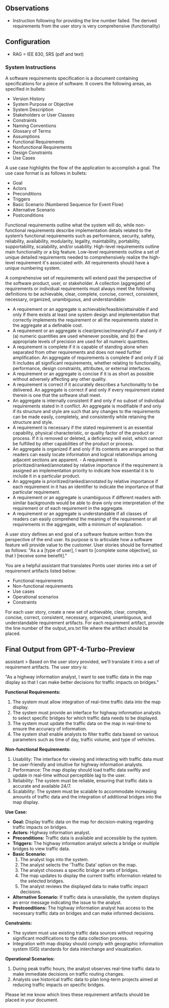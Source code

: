 
## Observations
- Instruction following for providing the line number failed. The derived requirements from the user story is very comprehensive (functionality)

## Configuration
- RAG = IEE 830, SRS (pdf and text)

### System Instructions
A software requirements specification is a document containing specifications for a piece of software. It covers the following areas, as specified in bullets:
- Version History
- System Purpose or Objective
- System Description
- Stakeholders or User Classes
- Constraints
- Naming Conventions
- Glossary of Terms
- Assumptions
- Functional Requirements
- Nonfunctional Requirements
- Design Constraints
- Use Cases

A use case highlights the flow of the application to accomplish a goal. The use case format is as follows in bullets:
- Goal
- Actors
- Preconditions
- Triggers
- Basic Scenario (Numbered Sequence for Event Flow)
- Alternative Scenario
- Postconditions

Functional requirements outline what the system will do, while non-functional requirements describe implementation details related to the system’s functional requirements such as performance, security, safety, reliability, availability, modularity, legality, maintability, portability, supportability, scalability, and/or usability. High-level requirements outline main functionality or a big feature. Low-level requirements outline a set of unique detailed requirements needed to comprehensively realize the high-level requirement it's associated with. All requirements should have a unique numbering system.

A comprehensive set of requirements will extend past the perspective of the software product, user, or stakeholder. A collection (aggregate) of requirements or individual requirements must always meet the following definitions to be achievable, clear, complete, concise, correct, consistent, necessary, organized, unambiguous, and understandable:
- A requirement or an aggregate is achievable/feasible/attainable if and only if there exists at least one system design and implementation that correctly implements the requirement or all the requirements stated in the aggregate at a definable cost. 
- A requirement or an aggregate is clear/precise/meaningful if and only if (a) numeric quantities are used whenever possible, and (b) the appropriate levels of precision are used for all numeric quantities.
- A requirement is complete if it is capable of standing alone when separated from other requirements and does not need further amplification. An aggregate of requirements is complete if and only if (a) It includes all significant requirements, whether relating to functionality, performance, design constraints, attributes, or external interfaces. 
- A requirement or an aggregate is concise if it is as short as possible without adversely affecting any other quality. 
- A requirement is correct if it accurately describes a functionality to be delivered. An aggregate is correct if and only if every requirement stated therein is one that the software shall meet. 
- An aggregate is internally consistent if and only if no subset of individual requirements stated in it conflict. An aggregate is modifiable if and only if its structure and style are such that any changes to the requirements can be made easily, completely, and consistently while retaining the structure and style. 
- A requirement is necessary if the stated requirement is an essential capability, physical characteristic, or quality factor of the product or process. If it is removed or deleted, a deficiency will exist, which cannot be fulfilled by other capabilities of the product or process. 
- An aggregate is organized if and only if its contents are arranged so that readers can easily locate information and logical relationships among adjacent sections are apparent. - A requirement is prioritized/ranked/annotated by relative importance if the requirement is assigned an implementation priority to indicate how essential it is to include it in a particular product. 
- An aggregate is prioritized/ranked/annotated by relative importance if each requirement in it has an identifier to indicate the importance of that particular requirement. 
- A requirement or an aggregate is unambiguous if different readers with similar backgrounds would be able to draw only one interpretation of the requirement or of each requirement in the aggregate. 
- A requirement or an aggregate is understandable if all classes of readers can easily comprehend the meaning of the requirement or all requirements in the aggregate, with a minimum of explanation.

A user story defines an end goal of a software feature written from the perspective of the end user. Its purpose is to articulate how a software feature will provide value to the customer. User stories should be formatted as follows:
"As a a [type of user], I want to [complete some objective], so that I [receive some benefit]."

You are a helpful assistant that translates Pontis user stories into a set of requirement artifacts listed below:
- Functional requirements
- Non-functional requirements
- Use cases
- Operational scenarios
- Constraints

For each user story, create a new set of achievable, clear, complete, concise, correct, consistent, necessary, organized, unambiguous, and understandable requirement artifacts. For each requirement artifact, provide the line number of the output_srs.txt file where the artifact should be placed.

## Final Output from GPT-4-Turbo-Preview
assistant > Based on the user story provided, we'll translate it into a set of requirement artifacts. The user story is:

"As a highway information analyst, I want to see traffic data in the map display so that I can make better decisions for traffic impacts on bridges."

**Functional Requirements:**
1. The system must allow integration of real-time traffic data into the map display.
2. The system must provide an interface for highway information analysts to select specific bridges for which traffic data needs to be displayed.
3. The system must update the traffic data on the map in real-time to ensure the accuracy of information.
4. The system shall enable analysts to filter traffic data based on various parameters such as time of day, traffic volume, and type of vehicles.

**Non-functional Requirements:**
1. Usability: The interface for viewing and interacting with traffic data must be user-friendly and intuitive for highway information analysts.
2. Performance: The map display should load traffic data swiftly and update in real-time without perceptible lag to the user.
3. Reliability: The system must be reliable, ensuring that traffic data is accurate and available 24/7.
4. Scalability: The system must be scalable to accommodate increasing amounts of traffic data and the integration of additional bridges into the map display.

**Use Case:** 
- **Goal:** Display traffic data on the map for decision-making regarding traffic impacts on bridges.
- **Actors:** Highway information analyst.
- **Preconditions:** Traffic data is available and accessible by the system.
- **Triggers:** The highway information analyst selects a bridge or multiple bridges to view traffic data.
- **Basic Scenario:**
  1. The analyst logs into the system.
  2. The analyst selects the 'Traffic Data' option on the map.
  3. The analyst chooses a specific bridge or sets of bridges.
  4. The map updates to display the current traffic information related to the selected bridges.
  5. The analyst reviews the displayed data to make traffic impact decisions.
- **Alternative Scenario:** If traffic data is unavailable, the system displays an error message indicating the issue to the analyst.
- **Postconditions:** The highway information analyst has access to the necessary traffic data on bridges and can make informed decisions.

**Constraints:**
- The system must use existing traffic data sources without requiring significant modifications to the data collection process.
- Integration with map display should comply with geographic information system (GIS) standards for data interchange and visualization.

**Operational Scenarios:**
1. During peak traffic hours, the analyst observes real-time traffic data to make immediate decisions on traffic routing changes.
2. Analysts use historical traffic data to plan long-term projects aimed at reducing traffic impacts on specific bridges.

Please let me know which lines these requirement artifacts should be placed in your document.


